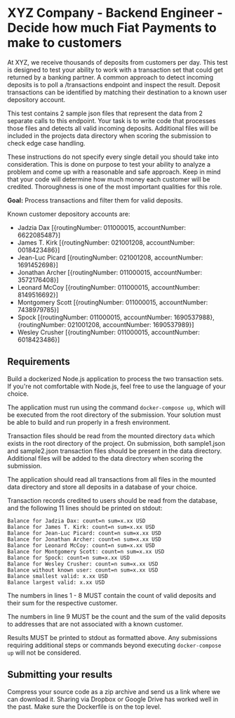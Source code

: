# XYZ Company - Backend Engineer - Decide how much Fiat Payments to make to customers

At XYZ, we receive thousands of deposits from customers per day. This test is designed to test your ability to work with a transaction set that could get returned by a banking partner. A common approach to detect incoming deposits is to poll a /transactions endpoint and inspect the result.  Deposit transactions can be identified by matching their destination to a known user depository account.

This test contains 2 sample json files that represent the data from 2 separate calls to this endpoint. Your task is to write code that processes those files and detects all valid incoming deposits. Additional files will be included in the projects data directory when scoring the submission to check edge case handling.

These instructions do not specify every single detail you should take into consideration. This is done on purpose to test your ability to analyze a problem and come up with a reasonable and safe approach. Keep in mind that your code will determine how much money each customer will be credited. Thoroughness is one of the most important qualities for this role.

**Goal:** Process transactions and filter them for valid deposits.

Known customer depository accounts are:

* Jadzia Dax [{routingNumber: 011000015, accountNumber: 6622085487}]
* James T. Kirk [{routingNumber: 021001208, accountNumber: 0018423486}]
* Jean-Luc Picard [{routingNumber: 021001208, accountNumber: 1691452698}]
* Jonathan Archer [{routingNumber: 011000015, accountNumber: 3572176408}]
* Leonard McCoy [{routingNumber: 011000015, accountNumber: 8149516692}]
* Montgomery Scott [{routingNumber: 011000015, accountNumber: 7438979785}]
* Spock [{routingNumber: 011000015, accountNumber: 1690537988}, {routingNumber: 021001208, accountNumber: 1690537989}]
* Wesley Crusher [{routingNumber: 011000015, accountNumber: 6018423486}]

## Requirements

Build a dockerized Node.js application to process the two transaction sets. If you're not comfortable with Node.js, feel free to use the language of your choice.

The application must run using the command `docker-compose up`, which will be executed from the root directory of the submission. Your solution must be able to build and run properly in a fresh environment.

Transaction files should be read from the mounted directory `data` which exists in the root directory of the project.  On submission, both sample1.json and sample2.json transaction files should be present in the data directory.  Additional files will be added to the data directory when scoring the submission.

The application should read all transactions from all files in the mounted data directory and store all deposits in a database of your choice.

Transaction records credited to users should be read from the database, and the following 11 lines should be printed on stdout:

    Balance for Jadzia Dax: count=n sum=x.xx USD
    Balance for James T. Kirk: count=n sum=x.xx USD
    Balance for Jean-Luc Picard: count=n sum=x.xx USD
    Balance for Jonathan Archer: count=n sum=x.xx USD
    Balance for Leonard McCoy: count=n sum=x.xx USD
    Balance for Montgomery Scott: count=n sum=x.xx USD
    Balance for Spock: count=n sum=x.xx USD
    Balance for Wesley Crusher: count=n sum=x.xx USD
    Balance without known user: count=n sum=x.xx USD
    Balance smallest valid: x.xx USD
    Balance largest valid: x.xx USD


The numbers in lines 1 - 8 MUST contain the count of valid deposits and their sum for the respective customer.

The numbers in line 9 MUST be the count and the sum of the valid deposits to addresses that are not associated with a known customer.

Results MUST be printed to stdout as formatted above.  Any submissions requiring additional steps or commands beyond executing `docker-compose up` will not be considered.  

## Submitting your results

Compress your source code as a zip archive and send us a link where we can download it. Sharing via Dropbox or Google Drive has worked well in the past. Make sure the Dockerfile is on the top level.
